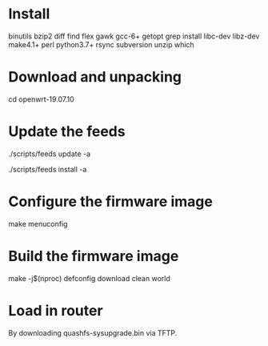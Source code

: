 # Install
binutils bzip2 diff find flex gawk gcc-6+ getopt grep install libc-dev libz-dev
make4.1+ perl python3.7+ rsync subversion unzip which

# Download and unpacking
cd openwrt-19.07.10

# Update the feeds
./scripts/feeds update -a

./scripts/feeds install -a
 
# Configure the firmware image
make menuconfig
 
# Build the firmware image
make -j$(nproc) defconfig download clean world

# Load in router
By downloading quashfs-sysupgrade.bin via TFTP.
